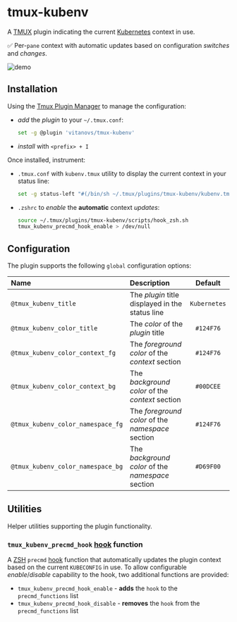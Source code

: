 # tmux-kubenv

A [TMUX](https://github.com/tmux/tmux) plugin indicating the current [Kubernetes](https://kubernetes.io) context in use.

:white_check_mark: Per-`pane` context with automatic updates based on configuration _switches_ and _changes_.

![demo](https://github.com/vitanovs/tmux-kubenv/blob/main/docs/media/tmux_kubenv_demo.gif)

## Installation

Using the [Tmux Plugin Manager](https://github.com/tmux-plugins/tpm) to manage the configuration:

- _add_ the _plugin_ to your `~/.tmux.conf`:

  ```sh
  set -g @plugin 'vitanovs/tmux-kubenv'
  ```

- _install_ with `<prefix> + I`

Once installed, instrument:

- `.tmux.conf` with `kubenv.tmux` utility to display the current context in your status line:

  ```sh
  set -g status-left "#(/bin/sh ~/.tmux/plugins/tmux-kubenv/kubenv.tmux)"
  ```

- `.zshrc` to _enable_ the __automatic__ context _updates_:

  ```sh
  source ~/.tmux/plugins/tmux-kubenv/scripts/hook_zsh.sh
  tmux_kubenv_precmd_hook_enable > /dev/null
  ```

## Configuration

The plugin supports the following `global` configuration options:

| Name                              | Description                                       |  Default     |
| :-------------------------------- | :------------------------------------------------ | :----------: |
| `@tmux_kubenv_title`              | The _plugin_ title displayed in the status line   | `Kubernetes` |
| `@tmux_kubenv_color_title`        | The _color_ of the _plugin_ title                 | `#124F76`    |
| `@tmux_kubenv_color_context_fg`   | The _foreground color_ of the _context_ section   | `#124F76`    |
| `@tmux_kubenv_color_context_bg`   | The _background color_ of the _context_ section   | `#00DCEE`    |
| `@tmux_kubenv_color_namespace_fg` | The _foreground color_ of the _namespace_ section | `#124F76`    |
| `@tmux_kubenv_color_namespace_bg` | The _background color_ of the _namespace_ section | `#D69F00`    |

## Utilities

Helper utilities supporting the plugin functionality.

### `tmux_kubenv_precmd_hook` [hook](https://zsh.sourceforge.io/Doc/Release/Functions.html#Hook-Functions) function

A [ZSH](https://www.zsh.org) `precmd` [hook](https://zsh.sourceforge.io/Doc/Release/Functions.html#Hook-Functions) function that automatically updates the plugin context based on the current `KUBECONFIG` in use.
To allow configurable _enable_/_disable_ capability to the hook, two additional functions are provided:

- `tmux_kubenv_precmd_hook_enable` - __adds__ the `hook` to the `precmd_functions` list
- `tmux_kubenv_precmd_hook_disable` - __removes__ the `hook` from the `precmd_functions` list
